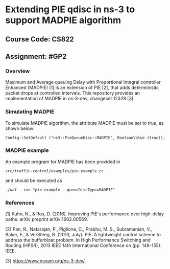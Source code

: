 # Extending PIE qdisc in ns-3 to support MADPIE algorithm

## Course Code: CS822

## Assignment: #GP2

### Overview 

Maximum and Average queuing Delay with Proportional Integral controller Enhanced (MADPIE) [1] is an extension of PIE [2], that adds deterministic packet drops at controlled intervals. This repository provides an implementation of MADPIE in ns-3-dev, changeset 12328 [3].


### Simulating MADPIE

To simulate MADPIE algorithm, the attribute MADPIE must be set to true, as shown below:

`Config::SetDefault ("ns3::PieQueueDisc::MADPIE", BooleanValue (true));`

### MADPIE example

An example program for MADPIE has been provided in

`src/traffic-control/examples/pie-example.cc`

and should be executed as

`./waf --run "pie-example --queueDiscType=MADPIE"`


### References

[1] Kuhn, N., & Ros, D. (2016). Improving PIE's performance over high-delay paths. arXiv preprint arXiv:1602.00569.

[2] Pan, R., Natarajan, P., Piglione, C., Prabhu, M. S., Subramanian, V., Baker, F., & VerSteeg, B. (2013, July). PIE: A lightweight control scheme to address the bufferbloat problem. In High Performance Switching and Routing (HPSR), 2013 IEEE 14th International Conference on (pp. 148-155). IEEE.

[3] https://www.nsnam.org/ns-3-dev/
